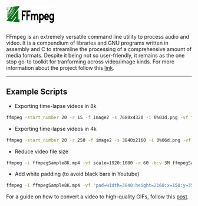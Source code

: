 
# [<img src="../media/ffmpeg.png" height="50px">](https://www.ffmpeg.org/)

FFmpeg is an extremely versatile command line utility to process audio and video. It is a compendium of libraries and GNU programs written in assembly and C to streamline the processing of a comprehensive amount of media formats. Despite it being not so user-friendly, it remains as the one stop go-to toolkit for tranforming across video/image kinds. For more information about the project follow this [link](https://en.wikipedia.org/wiki/FFmpeg).


<hr>

## Example Scripts

* Exporting time-lapse videos in 8k

```bash
ffmpeg -start_number 20 -r 15 -f image2 -s 7680x4320 -i 0%03d.png -vf "scale=trunc(iw/2)*2:trunc(ih/2)*2" -vcodec libx264 -preset veryslow -crf 15 -pix_fmt yuv420p ffmpegSample8K.mp4
```

* Exporting time-lapse videos in 4k

```bash
ffmpeg -start_number 20 -r 250 -f image2 -s 3840x2160 -i 0%06d.png -vf "scale=trunc(iw/2)*2:trunc(ih/2)*2" -vcodec libx264 -preset veryslow -crf 15 -pix_fmt yuv420p ffmpegSample4K.mp4
```

* Reduce video file size

```bash
ffmpeg -i ffmpegSample8K.mp4 -vf scale=1920:1080 -r 60 -b:v 3M ffmpegSampleReduced.mp4
```

* Add white padding (to avoid black bars in Youtube)

```bash
ffmpeg -i ffmpegSample8K.mp4 -vf "pad=width=3840:height=2160:x=150:y=350:color=white"  ffmpegSample8K_Padded.mp4
```

For a guide on how to convert a video to high-quality GIFs, follow this [post](http://blog.pkh.me/p/21-high-quality-gif-with-ffmpeg.html).
